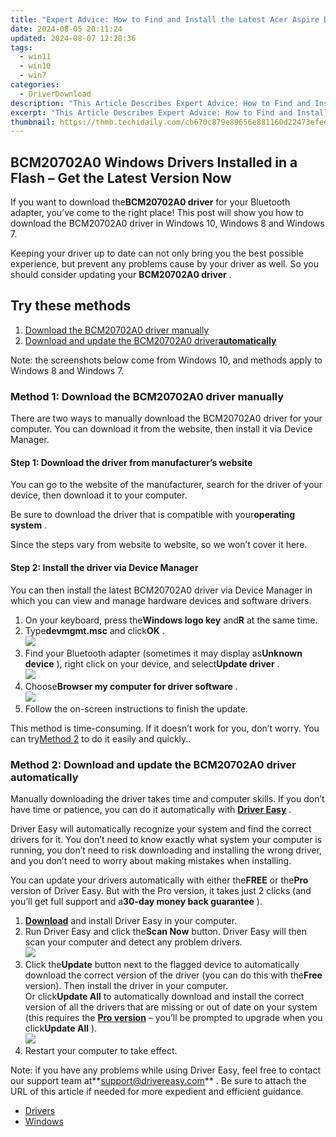 ```yaml
---
title: "Expert Advice: How to Find and Install the Latest Acer Aspire Drivers in a Windows Environment"
date: 2024-08-05 20:11:24
updated: 2024-08-07 12:28:36
tags:
  - win11
  - win10
  - win7
categories:
  - DriverDownload
description: "This Article Describes Expert Advice: How to Find and Install the Latest Acer Aspire Drivers in a Windows Environment"
excerpt: "This Article Describes Expert Advice: How to Find and Install the Latest Acer Aspire Drivers in a Windows Environment"
thumbnail: https://thmb.techidaily.com/cb670c879e89656e881160d22473efee38dda114df0401fe96c31b4cf2882857.jpg
---
```


## BCM20702A0 Windows Drivers Installed in a Flash – Get the Latest Version Now

If you want to download the**BCM20702A0 driver** for your Bluetooth adapter, you’ve come to the right place! This post will show you how to download the BCM20702A0 driver in Windows 10, Windows 8 and Windows 7.

 Keeping your driver up to date can not only bring you the best possible experience, but prevent any problems cause by your driver as well. So you should consider updating your **BCM20702A0 driver** .

## Try these methods

1. [Download the BCM20702A0 driver manually](https://tools.techidaily.com/drivereasy/download/)
2. [Download and update the BCM20702A0 driver**automatically**](https://tools.techidaily.com/drivereasy/download/)

 Note: the screenshots below come from Windows 10, and methods apply to Windows 8 and Windows 7.

### Method 1: Download the BCM20702A0 driver manually

 There are two ways to manually download the BCM20702A0 driver for your computer. You can download it from the website, then install it via Device Manager.

#### Step 1: Download the driver from manufacturer’s website

 You can go to the website of the manufacturer, search for the driver of your device, then download it to your computer.

 Be sure to download the driver that is compatible with your**operating system** .

 Since the steps vary from website to website, so we won’t cover it here.

#### Step 2: Install the driver via Device Manager

 You can then install the latest BCM20702A0 driver via Device Manager in which you can view and manage hardware devices and software drivers.

1. On your keyboard, press the**Windows logo key** and**R** at the same time.
2. Type**devmgmt.msc** and click**OK** .  
![](https://images.drivereasy.com/wp-content/uploads/2018/09/img_5b90cabe00ddb.png)
3. Find your Bluetooth adapter (sometimes it may display as**Unknown device** ), right click on your device, and select**Update driver** .  
![](https://images.drivereasy.com/wp-content/uploads/2018/09/img_5b90ce12a7cab.png)
4. Choose**Browser my computer for driver software** .  
![](https://images.drivereasy.com/wp-content/uploads/2018/10/img_5bd679066ae58.jpg)
5. Follow the on-screen instructions to finish the update.

 This method is time-consuming. If it doesn’t work for you, don’t worry. You can try[Method 2](https://tools.techidaily.com/drivereasy/download/) to do it easily and quickly..

### Method 2: Download and update the BCM20702A0 driver automatically

 Manually downloading the driver takes time and computer skills. If you don’t have time or patience, you can do it automatically with **[Driver Easy](https://tools.techidaily.com/drivereasy/download/)**  .

 Driver Easy will automatically recognize your system and find the correct drivers for it. You don’t need to know exactly what system your computer is running, you don’t need to risk downloading and installing the wrong driver, and you don’t need to worry about making mistakes when installing.

 You can update your drivers automatically with either the**FREE** or the**Pro** version of Driver Easy. But with the Pro version, it takes just 2 clicks (and you’ll get full support and a**30-day money back guarantee** ).

1. **[Download](https://tools.techidaily.com/drivereasy/download/)**  and install Driver Easy in your computer.
2. Run Driver Easy and click the**Scan Now** button. Driver Easy will then scan your computer and detect any problem drivers.  
![](https://images.drivereasy.com/wp-content/uploads/2018/09/img_5ba20a9e6befd.jpg)
3. Click the**Update** button next to the flagged device to automatically download the correct version of the driver (you can do this with the**Free** version). Then install the driver in your computer.  
 Or click**Update All** to automatically download and install the correct version of all the drivers that are missing or out of date on your system (this requires the **[Pro version](https://tools.techidaily.com/drivereasy/download/)**  – you’ll be prompted to upgrade when you click**Update All** ).  
![](https://images.drivereasy.com/wp-content/uploads/2018/09/img_5ba20b16bf7b8.jpg)
4. Restart your computer to take effect.

 Note: if you have any problems while using Driver Easy, feel free to contact our support team at**<support@drivereasy.com>** . Be sure to attach the URL of this article if needed for more expedient and efficient guidance.

* [Drivers](https://tools.techidaily.com/drivereasy/download/)
* [Windows](https://tools.techidaily.com/drivereasy/download/)

<ins class="adsbygoogle"
     style="display:block"
     data-ad-format="autorelaxed"
     data-ad-client="ca-pub-7571918770474297"
     data-ad-slot="1223367746"></ins>



<ins class="adsbygoogle"
     style="display:block"
     data-ad-client="ca-pub-7571918770474297"
     data-ad-slot="8358498916"
     data-ad-format="auto"
     data-full-width-responsive="true"></ins>
